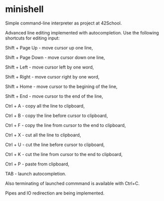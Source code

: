 # minishell
Simple command-line interpreter as project at 42School.

Advanced line editing implemented with autocompletion. Use the
following shortcuts for editing input:

Shift + Page Up   - move cursor up one line,

Shift + Page Down - move cursor down one line,

Shift + Left      - move cursor left by one word,

Shift + Right     - move cursor right by one word,

Shift + Home      - move cursor to the begining of the line,

Shift + End       - move cursor to the end of the line,

Ctrl + A - copy all the line to clipboard,

Ctrl + B - copy the line before cursor to clipboard,

Ctrl + F - copy the line from cursor to the end to clipboard,

Ctrl + X - cut all the line to clipboard,

Ctrl + U - cut the line before cursor to clipboard,

Ctrl + K - cut the line from cursor to the end to clipboard,

Ctrl + P - paste from clipboard,

TAB      - launch autocompletion.


Also terminating of launched commmand is available with Ctrl+C.

Pipes and IO redirection are being implemented.

